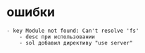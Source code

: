 # ошибки
	- key Module not found: Can't resolve 'fs'
		- desc при использовании 
		- sol добавил директиву "use server"